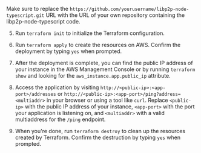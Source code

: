 Make sure to replace the `https://github.com/yourusername/libp2p-node-typescript.git` URL with the URL of your own repository containing the libp2p-node-typescript code.

5. Run `terraform init` to initialize the Terraform configuration.

6. Run `terraform apply` to create the resources on AWS. Confirm the deployment by typing `yes` when prompted.

7. After the deployment is complete, you can find the public IP address of your instance in the AWS Management Console or by running `terraform show` and looking for the `aws_instance.app.public_ip` attribute.

8. Access the application by visiting `http://<public-ip>:<app-port>/addresses` or `http://<public-ip>:<app-port>/ping?address=<multiaddr>` in your browser or using a tool like `curl`. Replace `<public-ip>` with the public IP address of your instance, `<app-port>` with the port your application is listening on, and `<multiaddr>` with a valid multiaddress for the `/ping` endpoint.

9. When you're done, run `terraform destroy` to clean up the resources created by Terraform. Confirm the destruction by typing `yes` when prompted.